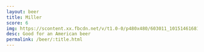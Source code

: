 ```yaml
---
layout: beer
title: Miller
score: 6
img: https://scontent.xx.fbcdn.net/v/t1.0-0/p480x480/603011_10151461681363745_1924966324_n.jpg?oh=ae27df1d3ec3b561cfeb57aa1c9e6118&oe=59199D78
desc: Good for an American beer
permalink: /beer/:title.html
---
```


